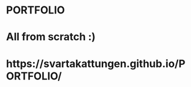 # PORTFOLIO
<html>
  <h1> All from scratch :) <h1>
 https://svartakattungen.github.io/PORTFOLIO/
 <a href="https://github.com/SvartaKattungen/PORTFOLIO/blob/main/responsiveness.jpg"></a>
</html>
